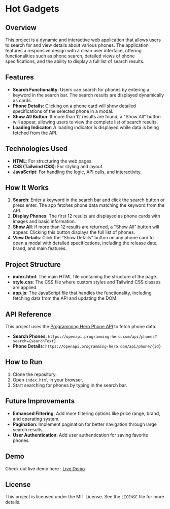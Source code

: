 # Hot Gadgets

## Overview

This project is a dynamic and interactive web application that allows users to search for and view details about various phones. The application features a responsive design with a clean user interface, offering functionalities such as phone search, detailed views of phone specifications, and the ability to display a full list of search results.

## Features

- **Search Functionality**: Users can search for phones by entering a keyword in the search bar. The search results are displayed dynamically as cards.
- **Phone Details**: Clicking on a phone card will show detailed specifications of the selected phone in a modal.
- **Show All Button**: If more than 12 results are found, a "Show All" button will appear, allowing users to view the complete list of search results.
- **Loading Indicator**: A loading indicator is displayed while data is being fetched from the API.

## Technologies Used

- **HTML**: For structuring the web pages.
- **CSS (Tailwind CSS)**: For styling and layout.
- **JavaScript**: For handling the logic, API calls, and interactivity.

## How It Works

1. **Search**: Enter a keyword in the search bar and click the search button or press enter. The app fetches phone data matching the keyword from the API.
2. **Display Phones**: The first 12 results are displayed as phone cards with images and basic information.
3. **Show All**: If more than 12 results are returned, a "Show All" button will appear. Clicking this button displays the full list of phones.
4. **View Details**: Click the "Show Details" button on any phone card to open a modal with detailed specifications, including the release date, brand, and main features.

## Project Structure

- **index.html**: The main HTML file containing the structure of the page.
- **style.css**: The CSS file where custom styles and Tailwind CSS classes are applied.
- **app.js**: The JavaScript file that handles the functionality, including fetching data from the API and updating the DOM.

## API Reference

This project uses the [Programming Hero Phone API](https://openapi.programming-hero.com/api/phones) to fetch phone data.

- **Search Phones**: `https://openapi.programming-hero.com/api/phones?search={searchText}`
- **Phone Details**: `https://openapi.programming-hero.com/api/phone/{id}`

## How to Run

1. Clone the repository.
2. Open `index.html` in your browser.
3. Start searching for phones by typing in the search bar.

## Future Improvements

- **Enhanced Filtering**: Add more filtering options like price range, brand, and operating system.
- **Pagination**: Implement pagination for better navigation through large search results.
- **User Authentication**: Add user authentication for saving favorite phones.

## Demo

Check out live demo here : [Live Demo](https://praveen-hot-gadgets.netlify.app/)

## License

This project is licensed under the MIT License. See the `LICENSE` file for more details.
